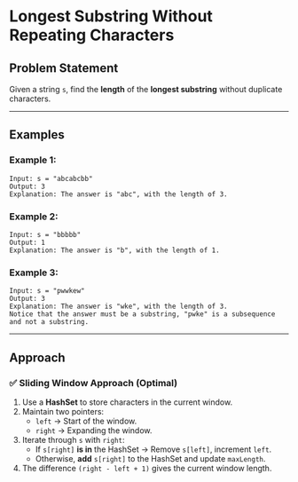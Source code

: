 # Longest Substring Without Repeating Characters

## Problem Statement

Given a string `s`, find the **length** of the **longest substring** without duplicate characters.

---

## Examples

### Example 1:
```
Input: s = "abcabcbb"
Output: 3
Explanation: The answer is "abc", with the length of 3.
```

### Example 2:
```
Input: s = "bbbbb"
Output: 1
Explanation: The answer is "b", with the length of 1.
```

### Example 3:
```
Input: s = "pwwkew"
Output: 3
Explanation: The answer is "wke", with the length of 3.
Notice that the answer must be a substring, "pwke" is a subsequence and not a substring.
```

---

## Approach

### ✅ **Sliding Window Approach (Optimal)**
1. Use a **HashSet** to store characters in the current window.
2. Maintain two pointers:
    - `left` → Start of the window.
    - `right` → Expanding the window.
3. Iterate through `s` with `right`:
    - If `s[right]` **is in** the HashSet → Remove `s[left]`, increment `left`.
    - Otherwise, **add** `s[right]` to the HashSet and update `maxLength`.
4. The difference `(right - left + 1)` gives the current window length.